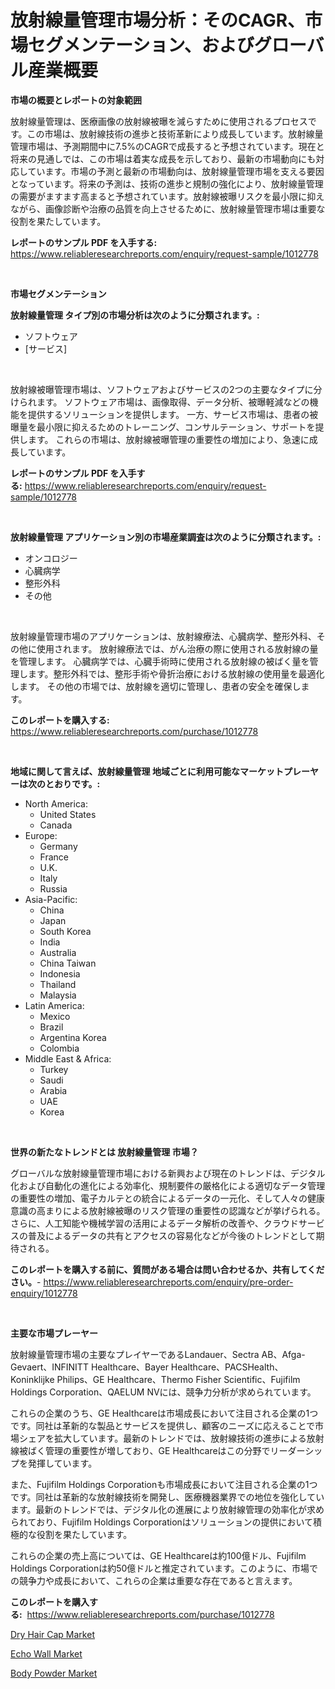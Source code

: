 <p><h1>放射線量管理市場分析：そのCAGR、市場セグメンテーション、およびグローバル産業概要</h1></p><p><strong>市場の概要とレポートの対象範囲</strong></p>
<p><p>放射線量管理は、医療画像の放射線被曝を減らすために使用されるプロセスです。この市場は、放射線技術の進歩と技術革新により成長しています。放射線量管理市場は、予測期間中に7.5%のCAGRで成長すると予想されています。現在と将来の見通しでは、この市場は着実な成長を示しており、最新の市場動向にも対応しています。市場の予測と最新の市場動向は、放射線量管理市場を支える要因となっています。将来の予測は、技術の進歩と規制の強化により、放射線量管理の需要がますます高まると予想されています。放射線被曝リスクを最小限に抑えながら、画像診断や治療の品質を向上させるために、放射線量管理市場は重要な役割を果たしています。</p></p>
<p><strong>レポートのサンプル PDF を入手する:</strong> <a href="https://www.reliableresearchreports.com/enquiry/request-sample/1012778">https://www.reliableresearchreports.com/enquiry/request-sample/1012778</a></p>
<p>&nbsp;</p>
<p><strong>市場セグメンテーション</strong></p>
<p><strong>放射線量管理 タイプ別の市場分析は次のように分類されます。:</strong></p>
<p><ul><li>ソフトウェア</li><li>[サービス]</li></ul></p>
<p>&nbsp;</p>
<p><p>放射線被曝管理市場は、ソフトウェアおよびサービスの2つの主要なタイプに分けられます。 ソフトウェア市場は、画像取得、データ分析、被曝軽減などの機能を提供するソリューションを提供します。 一方、サービス市場は、患者の被曝量を最小限に抑えるためのトレーニング、コンサルテーション、サポートを提供します。 これらの市場は、放射線被曝管理の重要性の増加により、急速に成長しています。</p></p>
<p><strong>レポートのサンプル PDF を入手する:</strong>&nbsp;<a href="https://www.reliableresearchreports.com/enquiry/request-sample/1012778">https://www.reliableresearchreports.com/enquiry/request-sample/1012778</a></p>
<p>&nbsp;</p>
<p><strong> 放射線量管理 アプリケーション別の市場産業調査は次のように分類されます。:</strong></p>
<p><ul><li>オンコロジー</li><li>心臓病学</li><li>整形外科</li><li>その他</li></ul></p>
<p>&nbsp;</p>
<p><p>放射線量管理市場のアプリケーションは、放射線療法、心臓病学、整形外科、その他に使用されます。 放射線療法では、がん治療の際に使用される放射線の量を管理します。 心臓病学では、心臓手術時に使用される放射線の被ばく量を管理します。整形外科では、整形手術や骨折治療における放射線の使用量を最適化します。 その他の市場では、放射線を適切に管理し、患者の安全を確保します。</p></p>
<p><strong>このレポートを購入する:</strong>&nbsp; <a href="https://www.reliableresearchreports.com/purchase/1012778">https://www.reliableresearchreports.com/purchase/1012778</a></p>
<p>&nbsp;</p>
<p><strong>地域に関して言えば、放射線量管理 地域ごとに利用可能なマーケットプレーヤーは次のとおりです。:</strong></p>
<p><ul>
    <li>
        North America:
        <ul>
            <li>United States</li>
            <li>Canada</li>
        </ul>
    </li>
    <li>
        Europe:
        <ul>
            <li>Germany</li>
            <li>France</li>
            <li>U.K.</li>
            <li>Italy</li>
            <li>Russia</li>
        </ul>
    </li>
    <li>
        Asia-Pacific:
        <ul>
            <li>China</li>
            <li>Japan</li>
            <li>South Korea</li>
            <li>India</li>
            <li>Australia</li>
            <li>China Taiwan</li>
            <li>Indonesia</li>
            <li>Thailand</li>
            <li>Malaysia</li>
        </ul>
    </li>
    <li>
        Latin America:
        <ul>
            <li>Mexico</li>
            <li>Brazil</li>
            <li>Argentina Korea</li>
            <li>Colombia</li>
        </ul>
    </li>
    <li>
        Middle East & Africa:
        <ul>
            <li>Turkey</li>
            <li>Saudi</li>
            <li>Arabia</li>
            <li>UAE</li>
            <li>Korea</li>
        </ul>
    </li>
    </ul></p>
<p>&nbsp;</p>
<p><strong>世界の新たなトレンドとは 放射線量管理 市場？</strong></p>
<p><p>グローバルな放射線量管理市場における新興および現在のトレンドは、デジタル化および自動化の進化による効率化、規制要件の厳格化による適切なデータ管理の重要性の増加、電子カルテとの統合によるデータの一元化、そして人々の健康意識の高まりによる放射線被曝のリスク管理の重要性の認識などが挙げられる。さらに、人工知能や機械学習の活用によるデータ解析の改善や、クラウドサービスの普及によるデータの共有とアクセスの容易化などが今後のトレンドとして期待される。</p></p>
<p><strong>このレポートを購入する前に、質問がある場合は問い合わせるか、共有してください。</strong>- <a href="https://www.reliableresearchreports.com/enquiry/pre-order-enquiry/1012778">https://www.reliableresearchreports.com/enquiry/pre-order-enquiry/1012778</a></p>
<p>&nbsp;</p>
<p><strong>主要な市場プレーヤー</strong></p>
<p><p>放射線量管理市場の主要なプレイヤーであるLandauer、Sectra AB、Afga-Gevaert、INFINITT Healthcare、Bayer Healthcare、PACSHealth、Koninklijke Philips、GE Healthcare、Thermo Fisher Scientific、Fujifilm Holdings Corporation、QAELUM NVには、競争力分析が求められています。</p><p>これらの企業のうち、GE Healthcareは市場成長において注目される企業の1つです。同社は革新的な製品とサービスを提供し、顧客のニーズに応えることで市場シェアを拡大しています。最新のトレンドでは、放射線技術の進歩による放射線被ばく管理の重要性が増しており、GE Healthcareはこの分野でリーダーシップを発揮しています。</p><p>また、Fujifilm Holdings Corporationも市場成長において注目される企業の1つです。同社は革新的な放射線技術を開発し、医療機器業界での地位を強化しています。最新のトレンドでは、デジタル化の進展により放射線管理の効率化が求められており、Fujifilm Holdings Corporationはソリューションの提供において積極的な役割を果たしています。</p><p>これらの企業の売上高については、GE Healthcareは約100億ドル、Fujifilm Holdings Corporationは約50億ドルと推定されています。このように、市場での競争力や成長において、これらの企業は重要な存在であると言えます。</p></p>
<p><strong>このレポートを購入する:</strong>&nbsp;&nbsp;<a href="https://www.reliableresearchreports.com/purchase/1012778">https://www.reliableresearchreports.com/purchase/1012778</a></p>
<p><p><a href="https://github.com/angelajermaine/Market-Research-Report-List-2/blob/main/dry-hair-cap-market.md">Dry Hair Cap Market</a></p><p><a href="https://github.com/beatblasta/Market-Research-Report-List-2/blob/main/echo-wall-market.md">Echo Wall Market</a></p><p><a href="https://github.com/shotows/Market-Research-Report-List-1/blob/main/body-powder-market.md">Body Powder Market</a></p></p>